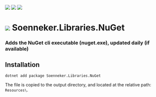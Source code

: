 [![](https://img.shields.io/nuget/v/soenneker.libraries.nuget.svg?style=for-the-badge)](https://www.nuget.org/packages/soenneker.libraries.nuget/)
[![](https://img.shields.io/github/actions/workflow/status/soenneker/soenneker.libraries.nuget/build-and-test.yml?style=for-the-badge)](https://github.com/soenneker/soenneker.libraries.nuget/actions/workflows/build-and-test.yml)
[![](https://img.shields.io/nuget/dt/soenneker.libraries.nuget.svg?style=for-the-badge)](https://www.nuget.org/packages/soenneker.libraries.nuget/)

# ![](https://user-images.githubusercontent.com/4441470/224455560-91ed3ee7-f510-4041-a8d2-3fc093025112.png) Soenneker.Libraries.NuGet
### Adds the NuGet cli executable (nuget.exe), updated daily (if available)

## Installation

```
dotnet add package Soenneker.Libraries.NuGet
```

The file is copied to the output directory, and located at the relative path: `Resources\`.
